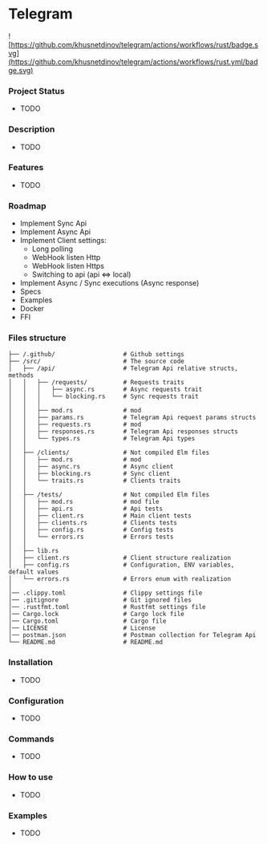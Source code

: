 # Telegram

![https://github.com/khusnetdinov/telegram/actions/workflows/rust/badge.svg](https://github.com/khusnetdinov/telegram/actions/workflows/rust.yml/badge.svg)

### Project Status
- TODO

### Description
- TODO

### Features
- TODO

### Roadmap
- Implement Sync Api
- Implement Async Api
- Implement Client settings:
  - Long polling
  - WebHook listen Http
  - WebHook listen Https
  - Switching to api (api <=> local)
- Implement Async / Sync executions (Async response)
- Specs
- Examples
- Docker
- FFI

### Files structure
```
├── /.github/                   # Github settings
├── /src/                       # The source code
│   ├── /api/                   # Telegram Api relative structs, methods
│   │   ├── /requests/          # Requests traits
│   │   │   ├── async.rs        # Async requests trait
│   │   │   └── blocking.rs     # Sync requests trait
│   │   │
│   │   ├── mod.rs              # mod
│   │   ├── params.rs           # Telegram Api request params structs
│   │   ├── requests.rs         # mod
│   │   ├── responses.rs        # Telegram Api responses structs
│   │   └── types.rs            # Telegram Api types
│   │
│   ├── /clients/               # Not compiled Elm files
│   │   ├── mod.rs              # mod
│   │   ├── async.rs            # Async client
│   │   ├── blocking.rs         # Sync client
│   │   └── traits.rs           # Clients traits
│   │
│   ├── /tests/                 # Not compiled Elm files
│   │   ├── mod.rs              # mod file
│   │   ├── api.rs              # Api tests
│   │   ├── client.rs           # Main client tests
│   │   ├── clients.rs          # Clients tests
│   │   ├── config.rs           # Config tests
│   │   └── errors.rs           # Errors tests
│   │   
│   ├── lib.rs
│   ├── client.rs               # Client structure realization
│   ├── config.rs               # Configuration, ENV variables, default values
│   └── errors.rs               # Errors enum with realization
│
│── .clippy.toml                # Clippy settings file
│── .gitignore                  # Git ignored files
│── .rustfmt.toml               # Rustfmt settings file
│── Cargo.lock                  # Cargo lock file
│── Cargo.toml                  # Cargo file
│── LICENSE                     # License
│── postman.json                # Postman collection for Telegram Api
└── README.md                   # README.md
```

### Installation

- TODO

### Configuration

- TODO

### Commands

- TODO

### How to use

- TODO

### Examples

- TODO
